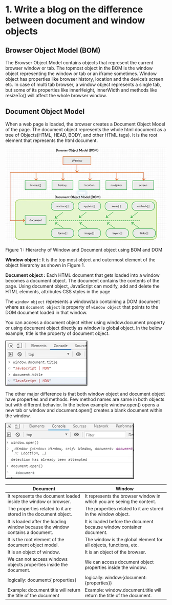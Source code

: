 # 1. Write a blog on the difference between document and window objects

## Browser Object Model (BOM)

The Browser Object Model contains objects that represent the current browser window or tab. The topmost object in the BOM is the window object representing the window or tab or an iframe sometimes. Window object has properties like browser history, location and the device’s screen etc. In case of multi tab browser, a window object represents a single tab, but some of its properties like innerHeight, innerWidth and methods like resizeTo() will affect the whole browser window.

## Document Object Model

When a web page is loaded, the browser creates a Document Object Model of the page. The document object represents the whole html document as a tree of Objects(HTML, HEAD, BODY, and other HTML tags). It is the root element that represents the html document.

![alt text](image.png)

Figure 1 : Hierarchy of Window and Document object using BOM and DOM

**Window object :** It is the top most object and outermost element of the object hierarchy as shown in Figure 1.

**Document object :** Each HTML document that gets loaded into a window becomes a document object. The document contains the contents of the page. Using document object, JavaScript can modify, add and delete the HTML elements, attributes CSS styles in the page

The `window object` represents a window/tab containing a DOM document where as `document object` is property of `window object` that points to the DOM document loaded in that window.

You can access a document object either using window.document property or using document object directly as window is global object. In the below example, title is the property of document object.

![alt text](image-1.png)

The other major difference is that both window object and document object have properties and methods. Few method names are same in both objects but with different behavior. In the below example window.open() opens a new tab or window and document.open() creates a blank document within the window.

![alt text](image-2.png)

| Document                                                                      | Window                                                                |
| ----------------------------------------------------------------------------- | --------------------------------------------------------------------- |
| It represents the document loaded inside the window or browser.               | It represents the browser window in which you are seeing the content. |
| The properties related to it are stored in the document object.               | The properties related to it are stored in the window object.         |
| It is loaded after the loading window because the window contains a document. | It is loaded before the document because window container document.   |
| It is the root element of the document object model.                          | The window is the global element for all objects, functions, etc.     |
| It is an object of window.                                                    | It is an object of the browser.                                       |
| We can not access windows objects properties inside the document.             | We can access document object properties inside the window.           |
| logically: document:{ properties}                                             | logically: window:{document:{properties}}                             |
| Example: document.title will return the title of the document                 | Example: window.document.title will return the title of the document. |

